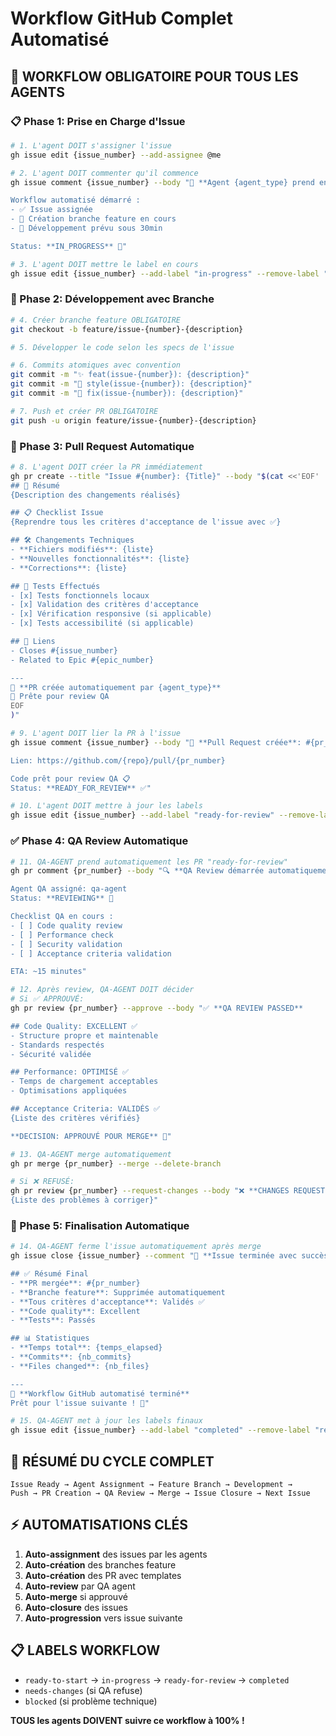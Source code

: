 # Workflow GitHub Complet Automatisé

## 🎯 WORKFLOW OBLIGATOIRE POUR TOUS LES AGENTS

### 📋 Phase 1: Prise en Charge d'Issue

```bash
# 1. L'agent DOIT s'assigner l'issue
gh issue edit {issue_number} --add-assignee @me

# 2. L'agent DOIT commenter qu'il commence
gh issue comment {issue_number} --body "🤖 **Agent {agent_type} prend en charge cette issue**

Workflow automatisé démarré :
- ✅ Issue assignée
- 🔄 Création branche feature en cours
- 📝 Développement prévu sous 30min

Status: **IN_PROGRESS** 🚀"

# 3. L'agent DOIT mettre le label en cours
gh issue edit {issue_number} --add-label "in-progress" --remove-label "ready-to-start"
```

### 🔧 Phase 2: Développement avec Branche

```bash
# 4. Créer branche feature OBLIGATOIRE
git checkout -b feature/issue-{number}-{description}

# 5. Développer le code selon les specs de l'issue

# 6. Commits atomiques avec convention
git commit -m "✨ feat(issue-{number}): {description}"
git commit -m "🎨 style(issue-{number}): {description}"
git commit -m "🐛 fix(issue-{number}): {description}"

# 7. Push et créer PR OBLIGATOIRE
git push -u origin feature/issue-{number}-{description}
```

### 🔄 Phase 3: Pull Request Automatique

```bash
# 8. L'agent DOIT créer la PR immédiatement
gh pr create --title "Issue #{number}: {Title}" --body "$(cat <<'EOF'
## 🎯 Résumé
{Description des changements réalisés}

## 📋 Checklist Issue
{Reprendre tous les critères d'acceptance de l'issue avec ✅}

## 🛠️ Changements Techniques
- **Fichiers modifiés**: {liste}
- **Nouvelles fonctionnalités**: {liste}
- **Corrections**: {liste}

## 🧪 Tests Effectués
- [x] Tests fonctionnels locaux
- [x] Validation des critères d'acceptance  
- [x] Vérification responsive (si applicable)
- [x] Tests accessibilité (si applicable)

## 🔗 Liens
- Closes #{issue_number}
- Related to Epic #{epic_number}

---
🤖 **PR créée automatiquement par {agent_type}**  
📅 Prête pour review QA
EOF
)"

# 9. L'agent DOIT lier la PR à l'issue
gh issue comment {issue_number} --body "🔗 **Pull Request créée**: #{pr_number}

Lien: https://github.com/{repo}/pull/{pr_number}

Code prêt pour review QA 📋
Status: **READY_FOR_REVIEW** ✅"

# 10. L'agent DOIT mettre à jour les labels
gh issue edit {issue_number} --add-label "ready-for-review" --remove-label "in-progress"
```

### ✅ Phase 4: QA Review Automatique

```bash
# 11. QA-AGENT prend automatiquement les PR "ready-for-review"
gh pr comment {pr_number} --body "🔍 **QA Review démarrée automatiquement**

Agent QA assigné: qa-agent
Status: **REVIEWING** 🔄

Checklist QA en cours :
- [ ] Code quality review
- [ ] Performance check  
- [ ] Security validation
- [ ] Acceptance criteria validation

ETA: ~15 minutes"

# 12. Après review, QA-AGENT DOIT décider
# Si ✅ APPROUVÉ:
gh pr review {pr_number} --approve --body "✅ **QA REVIEW PASSED**

## Code Quality: EXCELLENT ✅
- Structure propre et maintenable
- Standards respectés  
- Sécurité validée

## Performance: OPTIMISÉ ✅  
- Temps de chargement acceptables
- Optimisations appliquées

## Acceptance Criteria: VALIDÉS ✅
{Liste des critères vérifiés}

**DECISION: APPROUVÉ POUR MERGE** 🚀"

# 13. QA-AGENT merge automatiquement
gh pr merge {pr_number} --merge --delete-branch

# Si ❌ REFUSÉ:
gh pr review {pr_number} --request-changes --body "❌ **CHANGES REQUESTED**
{Liste des problèmes à corriger}"
```

### 🎉 Phase 5: Finalisation Automatique

```bash
# 14. QA-AGENT ferme l'issue automatiquement après merge
gh issue close {issue_number} --comment "🎉 **Issue terminée avec succès !**

## ✅ Résumé Final
- **PR mergée**: #{pr_number} 
- **Branche feature**: Supprimée automatiquement
- **Tous critères d'acceptance**: Validés ✅
- **Code quality**: Excellent 
- **Tests**: Passés

## 📊 Statistiques
- **Temps total**: {temps_elapsed}
- **Commits**: {nb_commits}
- **Files changed**: {nb_files}

---
🤖 **Workflow GitHub automatisé terminé**  
Prêt pour l'issue suivante ! 🚀"

# 15. QA-AGENT met à jour les labels finaux
gh issue edit {issue_number} --add-label "completed" --remove-label "ready-for-review"
```

## 🔄 RÉSUMÉ DU CYCLE COMPLET

```
Issue Ready → Agent Assignment → Feature Branch → Development → 
Push → PR Creation → QA Review → Merge → Issue Closure → Next Issue
```

## ⚡ AUTOMATISATIONS CLÉS

1. **Auto-assignment** des issues par les agents
2. **Auto-création** des branches feature  
3. **Auto-création** des PR avec templates
4. **Auto-review** par QA agent
5. **Auto-merge** si approuvé
6. **Auto-closure** des issues
7. **Auto-progression** vers issue suivante

## 📋 LABELS WORKFLOW

- `ready-to-start` → `in-progress` → `ready-for-review` → `completed`
- `needs-changes` (si QA refuse)
- `blocked` (si problème technique)

**TOUS les agents DOIVENT suivre ce workflow à 100% !**